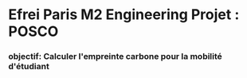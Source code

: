 # Efrei Paris M2 Engineering Projet : POSCO

### objectif: Calculer l'empreinte carbone pour la mobilité d'étudiant 